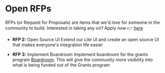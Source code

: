 # Open RFPs

RFPs (or Request for Proposals) are items that we'd love for someone in the community to build. Interested in taking any on? Apply now 👉 [here](https://form.asana.com/?k=BYtK-LgorgA4-bxjS_2ecA&d=1199341013008293)

- **RFP 2:** Open Source UI
  Extend our Lite UI and create an open source UI that makes everyone's integration life easier

- **RFP 3:** Implement Boardroom
  Implement boardroom for the grants program [Boardroom](https://app.boardroom.info/). This will give the community more visibility into what is being funded out of the Grants program
